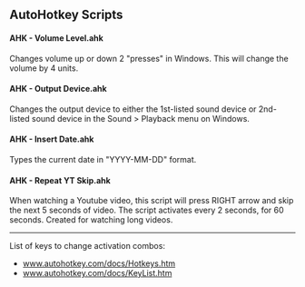 ## AutoHotkey Scripts

#### AHK - Volume Level.ahk 
Changes volume up or down 2 "presses" in Windows. This will change the volume by 4 units.

#### AHK - Output Device.ahk
Changes the output device to either the 1st-listed sound device or 2nd-listed sound device in the Sound > Playback menu on Windows.

#### AHK - Insert Date.ahk
Types the current date in "YYYY-MM-DD" format.

#### AHK - Repeat YT Skip.ahk
When watching a Youtube video, this script will press RIGHT arrow and skip the next 5 seconds of video. The script activates every 2 seconds, for 60 seconds. Created for watching long videos.

---

List of keys to change activation combos: 
* www.autohotkey.com/docs/Hotkeys.htm
* www.autohotkey.com/docs/KeyList.htm
